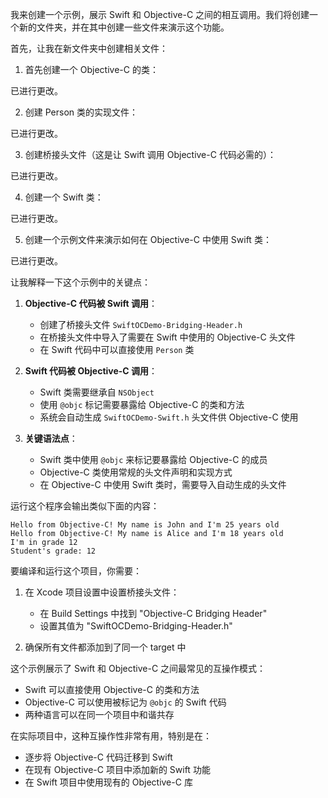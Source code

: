 我来创建一个示例，展示 Swift 和 Objective-C 之间的相互调用。我们将创建一个新的文件夹，并在其中创建一些文件来演示这个功能。

首先，让我在新文件夹中创建相关文件：

1. 首先创建一个 Objective-C 的类： 

已进行更改。



2. 创建 Person 类的实现文件： 

已进行更改。



3. 创建桥接头文件（这是让 Swift 调用 Objective-C 代码必需的）： 

已进行更改。





4. 创建一个 Swift 类： 

已进行更改。





5. 创建一个示例文件来演示如何在 Objective-C 中使用 Swift 类： 

已进行更改。



让我解释一下这个示例中的关键点：

1. **Objective-C 代码被 Swift 调用**：
   - 创建了桥接头文件 `SwiftOCDemo-Bridging-Header.h`
   - 在桥接头文件中导入了需要在 Swift 中使用的 Objective-C 头文件
   - 在 Swift 代码中可以直接使用 `Person` 类

2. **Swift 代码被 Objective-C 调用**：
   - Swift 类需要继承自 `NSObject`
   - 使用 `@objc` 标记需要暴露给 Objective-C 的类和方法
   - 系统会自动生成 `SwiftOCDemo-Swift.h` 头文件供 Objective-C 使用

3. **关键语法点**：
   - Swift 类中使用 `@objc` 来标记要暴露给 Objective-C 的成员
   - Objective-C 类使用常规的头文件声明和实现方式
   - 在 Objective-C 中使用 Swift 类时，需要导入自动生成的头文件

运行这个程序会输出类似下面的内容：

```
Hello from Objective-C! My name is John and I'm 25 years old
Hello from Objective-C! My name is Alice and I'm 18 years old
I'm in grade 12
Student's grade: 12
```

要编译和运行这个项目，你需要：

1. 在 Xcode 项目设置中设置桥接头文件：
   - 在 Build Settings 中找到 "Objective-C Bridging Header"
   - 设置其值为 "SwiftOCDemo-Bridging-Header.h"

2. 确保所有文件都添加到了同一个 target 中

这个示例展示了 Swift 和 Objective-C 之间最常见的互操作模式：

- Swift 可以直接使用 Objective-C 的类和方法
- Objective-C 可以使用被标记为 `@objc` 的 Swift 代码
- 两种语言可以在同一个项目中和谐共存

在实际项目中，这种互操作性非常有用，特别是在：
- 逐步将 Objective-C 代码迁移到 Swift
- 在现有 Objective-C 项目中添加新的 Swift 功能
- 在 Swift 项目中使用现有的 Objective-C 库